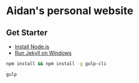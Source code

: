# Aidan's personal website

## Get Starter

- [Install Node.js](https://nodejs.org/en/)
- [Run Jekyll on Windows](http://jekyll-windows.juthilo.com)

```bash
npm install && npm install -g gulp-cli

gulp
```
